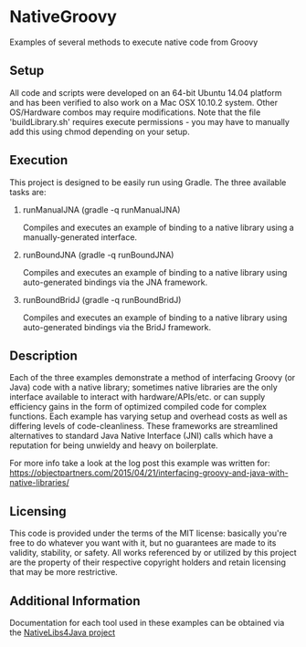 # NativeGroovy
Examples of several methods to execute native code from Groovy

Setup
---------------
All code and scripts were developed on an 64-bit Ubuntu 14.04 platform and has been verified to also work on a Mac OSX 10.10.2 system. Other OS/Hardware combos may require modifications. Note that the file 'buildLibrary.sh' requires execute permissions - you may have to manually add this using chmod depending on your setup.

Execution
---------------
This project is designed to be easily run using Gradle. The three available tasks are:

1. runManualJNA (gradle -q runManualJNA)

   Compiles and executes an example of binding to a native library using a manually-generated interface.

2. runBoundJNA (gradle -q runBoundJNA)

   Compiles and executes an example of binding to a native library using auto-generated bindings via the JNA framework.

3. runBoundBridJ (gradle -q runBoundBridJ)

   Compiles and executes an example of binding to a native library using auto-generated bindings via the BridJ framework.

Description
---------------
Each of the three examples demonstrate a method of interfacing Groovy (or Java) code with a native library; sometimes native libraries are the only interface available to interact with hardware/APIs/etc. or can supply efficiency gains in the form of optimized compiled code for complex functions. Each example has varying setup and overhead costs as well as differing levels of code-cleanliness. These frameworks are streamlined alternatives to standard Java Native Interface (JNI) calls which have a reputation for being unwieldy and heavy on boilerplate.

For more info take a look at the log post this example was written for:
https://objectpartners.com/2015/04/21/interfacing-groovy-and-java-with-native-libraries/

Licensing
--------------
This code is provided under the terms of the MIT license: basically you're free to do whatever you want with it, but no guarantees are made to its validity, stability, or safety. All works referenced by or utilized by this project are the property of their respective copyright holders and retain licensing that may be more restrictive.

Additional Information
-------------
Documentation for each tool used in these examples can be obtained via the [NativeLibs4Java project](https://github.com/nativelibs4java)
